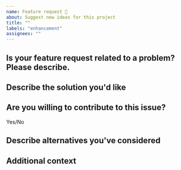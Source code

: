 ```yaml
---
name: Feature request 🚀
about: Suggest new ideas for this project
title: ""
labels: "enhancement"
assignees: ""
---
```


## Is your feature request related to a problem? Please describe.

<!-- A clear and concise description of what the problem is. Ex. I'm always frustrated when [...] -->

## Describe the solution you'd like

<!-- A clear and concise description of what you want to happen. -->

## Are you willing to contribute to this issue?

Yes/No

## Describe alternatives you've considered

<!-- A clear and concise description of any alternative solutions or features you've considered. -->

## Additional context

<!-- Add any other context or screenshots about the feature request here. -->
